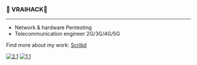 ### 🎄 VRAIHACK🎄
-------------------------------------------------------------------------------------------------------------------------------
- Network & hardware Pentesting
- Telecommunication engineer 2G/3G/4G/5G

Find more about my work: [Scribd](https://www.scribd.com/user/282548159/VraiHack)
<!-- Actual text -->
[![2.1]][2]  [![1.1]][1]
<!-- Icons -->
[1.1]: https://img.shields.io/badge/Instagram-E4405F?style=for-the-badge&logo=instagram&logoColor=white
[2.1]: https://img.shields.io/badge/LinkedIn-0077B5?style=for-the-badge&logo=linkedin&logoColor=white
<!-- Links to your social media accounts -->
[1]: https://www.instagram.com/vraihack/
[2]: https://www.linkedin.com/in/vraihack/





